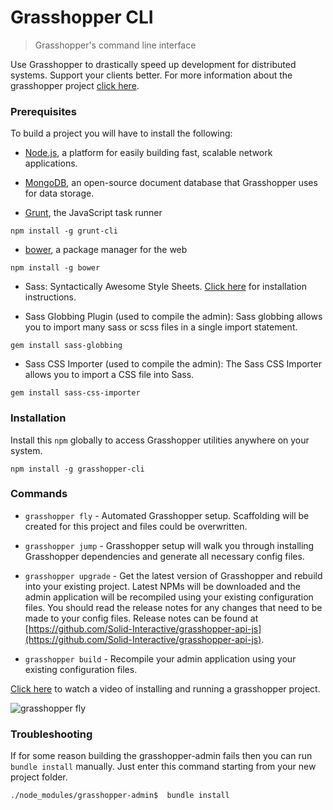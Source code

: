 # Grasshopper CLI


> Grasshopper's command line interface

Use Grasshopper to drastically speed up development for distributed systems. Support your clients better. For more information about the grasshopper project [click here](http://grasshopper.ws).

### Prerequisites


To build a project you will have to install the following:

* [Node.js](http://nodejs.org/download/), a platform for easily building fast, scalable network applications.

* [MongoDB](http://www.mongodb.org/), an open-source document database that Grasshopper uses for data storage.

* [Grunt](http://gruntjs.com/), the JavaScript task runner

```
npm install -g grunt-cli
```

* [bower](http://bower.io/), a package manager for the web

```
npm install -g bower
```

* Sass: Syntactically Awesome Style Sheets. [Click here](http://sass-lang.com/install) for installation instructions.

* Sass Globbing Plugin (used to compile the admin): Sass globbing allows you to import many sass or scss files in a single import statement.

```
gem install sass-globbing
```

* Sass CSS Importer (used to compile the admin): The Sass CSS Importer allows you to import a CSS file into Sass.

```
gem install sass-css-importer
```

### Installation

Install this `npm` globally to access Grasshopper utilities anywhere on your system.

    npm install -g grasshopper-cli

### Commands

* `grasshopper fly` - Automated Grasshopper setup. Scaffolding will be created for this project and files could be overwritten.

* `grasshopper jump` - Grasshopper setup will walk you through installing Grasshopper dependencies and generate all necessary config files.

* `grasshopper upgrade` - Get the latest version of Grasshopper and rebuild into your existing project. Latest NPMs will be downloaded and the admin application will be recompiled using your existing configuration files. You should read the release notes for any changes that need to be made to your config files. Release notes can be found at [https://github.com/Solid-Interactive/grasshopper-api-js](https://github.com/Solid-Interactive/grasshopper-api-js).

* `grasshopper build` - Recompile your admin application using your existing configuration files.

[Click here](https://s3.amazonaws.com/SolidInteractive/images/grasshopper/grasshopper-cli-fly.mp4) to watch a video of installing and running a grasshopper project.

![grasshopper fly](https://s3.amazonaws.com/SolidInteractive/images/grasshopper/grasshopper-cli-fly.png)

### Troubleshooting

If for some reason building the grasshopper-admin fails then you can run `bundle install` manually. Just enter this command starting from your new project folder.

`./node_modules/grasshopper-admin$  bundle install`
